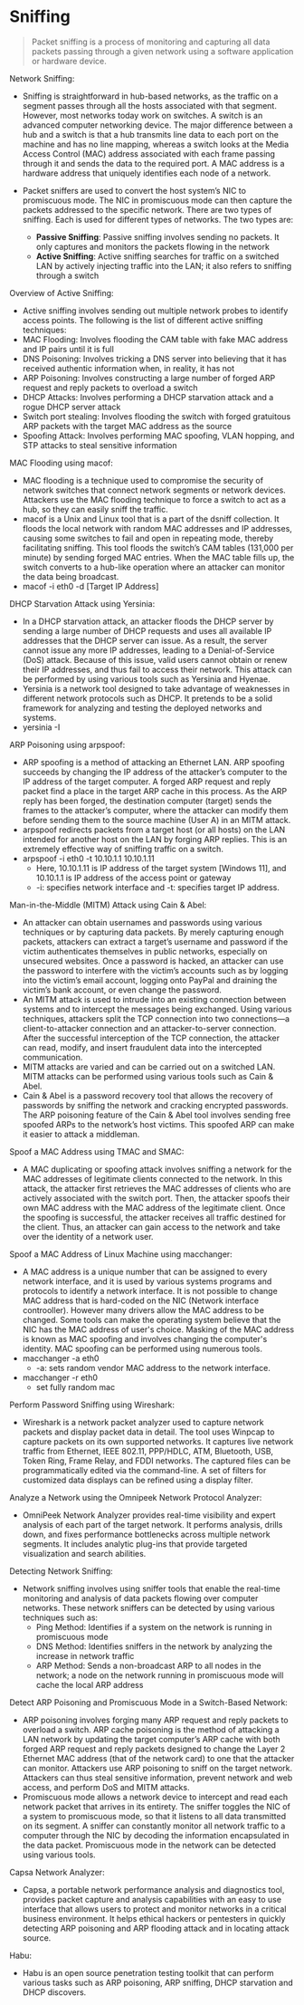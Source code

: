 # Sniffing
> Packet sniffing is a process of monitoring and capturing all data packets passing through a given network using a software application or hardware device.

Network Sniffing:
- Sniffing is straightforward in hub-based networks, as the traffic on a segment passes through all the hosts associated with that segment. However, most networks today work on switches. A switch is an advanced computer networking device. The major difference between a hub and a switch is that a hub transmits line data to each port on the machine and has no line mapping, whereas a switch looks at the Media Access Control (MAC) address associated with each frame passing through it and sends the data to the required port. A MAC address is a hardware address that uniquely identifies each node of a network.

- Packet sniffers are used to convert the host system’s NIC to promiscuous mode. The NIC in promiscuous mode can then capture the packets addressed to the specific network. There are two types of sniffing. Each is used for different types of networks. The two types are:
  - **Passive Sniffing**: Passive sniffing involves sending no packets. It only captures and monitors the packets flowing in the network
  - **Active Sniffing**: Active sniffing searches for traffic on a switched LAN by actively injecting traffic into the LAN; it also refers to sniffing through a switch

Overview of Active Sniffing:

- Active sniffing involves sending out multiple network probes to identify access points. The following is the list of different active sniffing techniques:
- MAC Flooding: Involves flooding the CAM table with fake MAC address and IP pairs until it is full
- DNS Poisoning: Involves tricking a DNS server into believing that it has received authentic information when, in reality, it has not
- ARP Poisoning: Involves constructing a large number of forged ARP request and reply packets to overload a switch
- DHCP Attacks: Involves performing a DHCP starvation attack and a rogue DHCP server attack
- Switch port stealing: Involves flooding the switch with forged gratuitous ARP packets with the target MAC address as the source
- Spoofing Attack: Involves performing MAC spoofing, VLAN hopping, and STP attacks to steal sensitive information

MAC Flooding using macof:
- MAC flooding is a technique used to compromise the security of network switches that connect network segments or network devices. Attackers use the MAC flooding technique to force a switch to act as a hub, so they can easily sniff the traffic.
- macof is a Unix and Linux tool that is a part of the dsniff collection. It floods the local network with random MAC addresses and IP addresses, causing some switches to fail and open in repeating mode, thereby facilitating sniffing. This tool floods the switch’s CAM tables (131,000 per minute) by sending forged MAC entries. When the MAC table fills up, the switch converts to a hub-like operation where an attacker can monitor the data being broadcast.
- macof -i eth0 -d [Target IP Address]

DHCP Starvation Attack using Yersinia:
- In a DHCP starvation attack, an attacker floods the DHCP server by sending a large number of DHCP requests and uses all available IP addresses that the DHCP server can issue. As a result, the server cannot issue any more IP addresses, leading to a Denial-of-Service (DoS) attack. Because of this issue, valid users cannot obtain or renew their IP addresses, and thus fail to access their network. This attack can be performed by using various tools such as Yersinia and Hyenae.
- Yersinia is a network tool designed to take advantage of weaknesses in different network protocols such as DHCP. It pretends to be a solid framework for analyzing and testing the deployed networks and systems.
- yersinia -I 

ARP Poisoning using arpspoof:
- ARP spoofing is a method of attacking an Ethernet LAN. ARP spoofing succeeds by changing the IP address of the attacker’s computer to the IP address of the target computer. A forged ARP request and reply packet find a place in the target ARP cache in this process. As the ARP reply has been forged, the destination computer (target) sends the frames to the attacker’s computer, where the attacker can modify them before sending them to the source machine (User A) in an MITM attack.
- arpspoof redirects packets from a target host (or all hosts) on the LAN intended for another host on the LAN by forging ARP replies. This is an extremely effective way of sniffing traffic on a switch.
- arpspoof -i eth0 -t 10.10.1.1 10.10.1.11 
  - Here, 10.10.1.11 is IP address of the target system [Windows 11], and 10.10.1.1 is IP address of the access point or gateway
  - -i: specifies network interface and -t: specifies target IP address.


Man-in-the-Middle (MITM) Attack using Cain & Abel:
- An attacker can obtain usernames and passwords using various techniques or by capturing data packets. By merely capturing enough packets, attackers can extract a target’s username and password if the victim authenticates themselves in public networks, especially on unsecured websites. Once a password is hacked, an attacker can use the password to interfere with the victim’s accounts such as by logging into the victim’s email account, logging onto PayPal and draining the victim’s bank account, or even change the password.
- An MITM attack is used to intrude into an existing connection between systems and to intercept the messages being exchanged. Using various techniques, attackers split the TCP connection into two connections—a client-to-attacker connection and an attacker-to-server connection. After the successful interception of the TCP connection, the attacker can read, modify, and insert fraudulent data into the intercepted communication.
- MITM attacks are varied and can be carried out on a switched LAN. MITM attacks can be performed using various tools such as Cain & Abel.
- Cain & Abel is a password recovery tool that allows the recovery of passwords by sniffing the network and cracking encrypted passwords. The ARP poisoning feature of the Cain & Abel tool involves sending free spoofed ARPs to the network’s host victims. This spoofed ARP can make it easier to attack a middleman.


Spoof a MAC Address using TMAC and SMAC:
- A MAC duplicating or spoofing attack involves sniffing a network for the MAC addresses of legitimate clients connected to the network. In this attack, the attacker first retrieves the MAC addresses of clients who are actively associated with the switch port. Then, the attacker spoofs their own MAC address with the MAC address of the legitimate client. Once the spoofing is successful, the attacker receives all traffic destined for the client. Thus, an attacker can gain access to the network and take over the identity of a network user.


Spoof a MAC Address of Linux Machine using macchanger:
- A MAC address is a unique number that can be assigned to every network interface, and it is used by various systems programs and protocols to identify a network interface. It is not possible to change MAC address that is hard-coded on the NIC (Network interface controoller). However many drivers allow the MAC address to be changed. Some tools can make the operating system believe that the NIC has the MAC address of user's choice. Masking of the MAC address is known as MAC spoofing and involves changing the computer's identity. MAC spoofing can be performed using numerous tools.
- macchanger -a eth0
  - -a: sets random vendor MAC address to the network interface.
- macchanger -r eth0
  - set fully random mac

Perform Password Sniffing using Wireshark:
- Wireshark is a network packet analyzer used to capture network packets and display packet data in detail. The tool uses Winpcap to capture packets on its own supported networks. It captures live network traffic from Ethernet, IEEE 802.11, PPP/HDLC, ATM, Bluetooth, USB, Token Ring, Frame Relay, and FDDI networks. The captured files can be programmatically edited via the command-line. A set of filters for customized data displays can be refined using a display filter.

Analyze a Network using the Omnipeek Network Protocol Analyzer:
- OmniPeek Network Analyzer provides real-time visibility and expert analysis of each part of the target network. It performs analysis, drills down, and fixes performance bottlenecks across multiple network segments. It includes analytic plug-ins that provide targeted visualization and search abilities.


Detecting Network Sniffing:
- Network sniffing involves using sniffer tools that enable the real-time monitoring and analysis of data packets flowing over computer networks. These network sniffers can be detected by using various techniques such as:
  - Ping Method: Identifies if a system on the network is running in promiscuous mode
  - DNS Method: Identifies sniffers in the network by analyzing the increase in network traffic
  - ARP Method: Sends a non-broadcast ARP to all nodes in the network; a node on the network running in promiscuous mode will cache the local ARP address


Detect ARP Poisoning and Promiscuous Mode in a Switch-Based Network:
- ARP poisoning involves forging many ARP request and reply packets to overload a switch. ARP cache poisoning is the method of attacking a LAN network by updating the target computer’s ARP cache with both forged ARP request and reply packets designed to change the Layer 2 Ethernet MAC address (that of the network card) to one that the attacker can monitor. Attackers use ARP poisoning to sniff on the target network. Attackers can thus steal sensitive information, prevent network and web access, and perform DoS and MITM attacks.
- Promiscuous mode allows a network device to intercept and read each network packet that arrives in its entirety. The sniffer toggles the NIC of a system to promiscuous mode, so that it listens to all data transmitted on its segment. A sniffer can constantly monitor all network traffic to a computer through the NIC by decoding the information encapsulated in the data packet. Promiscuous mode in the network can be detected using various tools.

Capsa Network Analyzer:
- Capsa, a portable network performance analysis and diagnostics tool, provides packet capture and analysis capabilities with an easy to use interface that allows users to protect and monitor networks in a critical business environment. It helps ethical hackers or pentesters in quickly detecting ARP poisoning and ARP flooding attack and in locating attack source.

Habu:
- Habu is an open source penetration testing toolkit that can perform various tasks such as ARP poisoning, ARP sniffing, DHCP starvation and DHCP discovers.














